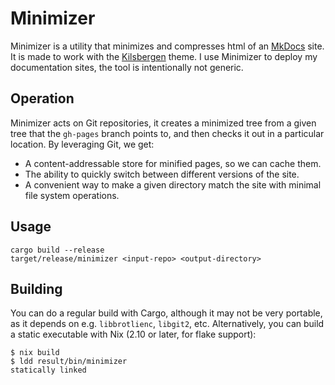 # Minimizer

Minimizer is a utility that minimizes and compresses html of an [MkDocs][mkdocs]
site. It is made to work with the [Kilsbergen][kilsbergen] theme. I use
Minimizer to deploy my documentation sites, the tool is intentionally not
generic.

[mkdocs]:     https://www.mkdocs.org/
[kilsbergen]: https://github.com/ruuda/kilsbergen

## Operation

Minimizer acts on Git repositories, it creates a minimized tree from a given
tree that the `gh-pages` branch points to, and then checks it out in a
particular location. By leveraging Git, we get:

 * A content-addressable store for minified pages, so we can cache them.
 * The ability to quickly switch between different versions of the site.
 * A convenient way to make a given directory match the site with minimal
   file system operations.

## Usage

    cargo build --release
    target/release/minimizer <input-repo> <output-directory>

## Building

You can do a regular build with Cargo, although it may not be very portable, as
it depends on e.g. `libbrotlienc`, `libgit2`, etc. Alternatively, you can build
a static executable with Nix (2.10 or later, for flake support):

    $ nix build
    $ ldd result/bin/minimizer
    statically linked
